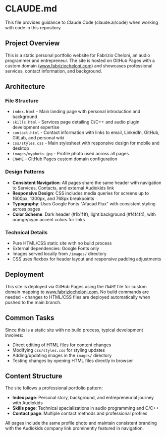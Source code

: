 # CLAUDE.md

This file provides guidance to Claude Code (claude.ai/code) when working with code in this repository.

## Project Overview

This is a static personal portfolio website for Fabrizio Cheloni, an audio programmer and entrepreneur. The site is hosted on GitHub Pages with a custom domain (www.fabriziocheloni.com) and showcases professional services, contact information, and background.

## Architecture

### File Structure
- `index.html` - Main landing page with personal introduction and background
- `skills.html` - Services page detailing C/C++ and audio plugin development expertise
- `contact.html` - Contact information with links to email, LinkedIn, GitHub, GitLab, and personal wiki
- `css/styles.css` - Main stylesheet with responsive design for mobile and desktop
- `images/myphoto.jpg` - Profile photo used across all pages
- `CNAME` - GitHub Pages custom domain configuration

### Design Patterns
- **Consistent Navigation**: All pages share the same header with navigation to Services, Contacts, and external Audiokids link
- **Responsive Design**: CSS includes media queries for screens up to 1600px, 1300px, and 768px breakpoints
- **Typography**: Uses Google Fonts "Afacad Flux" with consistent styling across pages
- **Color Scheme**: Dark header (#1b1f1f), light background (#f4f4f4), with orange/cyan accent colors for links

### Technical Details
- Pure HTML/CSS static site with no build process
- External dependencies: Google Fonts only
- Images served locally from `/images/` directory
- CSS uses flexbox for header layout and responsive padding adjustments

## Deployment

This site is deployed via GitHub Pages using the `CNAME` file for custom domain mapping to www.fabriziocheloni.com. No build commands are needed - changes to HTML/CSS files are deployed automatically when pushed to the main branch.

## Common Tasks

Since this is a static site with no build process, typical development involves:
- Direct editing of HTML files for content changes
- Modifying `css/styles.css` for styling updates  
- Adding/updating images in the `images/` directory
- Testing changes by opening HTML files directly in browser

## Content Structure

The site follows a professional portfolio pattern:
- **Index page**: Personal story, background, and entrepreneurial journey with Audiokids
- **Skills page**: Technical specializations in audio programming and C/C++
- **Contact page**: Multiple contact methods and professional profiles

All pages include the same profile photo and maintain consistent branding with the Audiokids company link prominently featured in navigation.